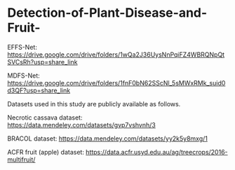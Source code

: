 # Detection-of-Plant-Disease-and-Fruit-
EFFS-Net:
https://drive.google.com/drive/folders/1wQa2J36UysNnPqiFZ4WBRQNpQtSVCsRh?usp=share_link

MDFS-Net:
https://drive.google.com/drive/folders/1fnF0bN62SScNl_5sMWxRMk_suid0d3QF?usp=share_link

Datasets used in this study are publicly available as follows.

Necrotic cassava dataset:  https://data.mendeley.com/datasets/gvp7vshvnh/3

BRACOL dataset: https://data.mendeley.com/datasets/yy2k5y8mxg/1

ACFR fruit (apple) dataset: https://data.acfr.usyd.edu.au/ag/treecrops/2016-multifruit/
